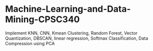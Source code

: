 # Machine-Learning-and-Data-Mining-CPSC340
Implement KNN, CNN, Kmean Clustering, Random Forest, Vector Quantization, DBSCAN,
linear regression, Softmax Classification, Data Compression using PCA
